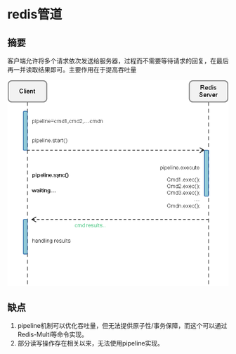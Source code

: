 # redis管道

## 摘要
客户端允许将多个请求依次发送给服务器，过程而不需要等待请求的回复，在最后再一并读取结果即可。主要作用在于提高吞吐量

![redis_pipeline](res/redis_pipeline.png)




## 缺点
1. pipeline机制可以优化吞吐量，但无法提供原子性/事务保障，而这个可以通过Redis-Multi等命令实现。
2. 部分读写操作存在相关以来，无法使用pipeline实现。

